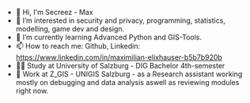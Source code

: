 - 👋 Hi, I'm Secreez - Max
- 👀 I’m interested in security and privacy, programming, statistics, modelling, game dev and design.
- 🌱 I’m currently learning Advanced Python and GIS-Tools.
- 📫 How to reach me: Github, Linkedin: https://www.linkedin.com/in/maximilian-elixhauser-b5b7b920b
- 👨‍🎓 Study at University of Salzburg - DIG Bachelor 4th-semester
- 💼 Work at Z_GIS - UNIGIS Salzburg - as a Research assistant working mostly on debugging and data analysis aswell as reviewing modules right now.
